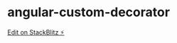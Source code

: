 # angular-custom-decorator

[Edit on StackBlitz ⚡️](https://stackblitz.com/edit/stackblitz-starters-sdzuv8)